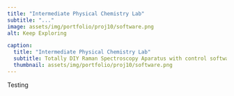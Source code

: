 ```yaml
---
title: "Intermediate Physical Chemistry Lab"
subtitle: "..."
image: assets/img/portfolio/proj10/software.png
alt: Keep Exploring

caption:
  title: "Intermediate Physical Chemistry Lab"
  subtitle: Totally DIY Raman Spectroscopy Aparatus with control software.
  thumbnail: assets/img/portfolio/proj10/software.png
---
```


Testing
